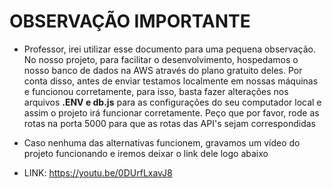 # OBSERVAÇÃO IMPORTANTE 
 * Professor, irei utilizar esse documento para uma pequena observação. No nosso projeto, para facilitar o desenvolvimento, hospedamos o nosso banco de dados na AWS através do plano gratuito deles. Por conta disso, antes de enviar testamos localmente em nossas máquinas e funcionou corretamente, para isso, basta fazer alterações nos arquivos **.ENV e db.js** para as configurações do seu computador local e assim o projeto irá funcionar corretamente. Peço que por favor, rode as rotas na porta 5000 para que as rotas das API's sejam correspondidas

* Caso nenhuma das alternativas funcionem, gravamos um vídeo do projeto funcionando e iremos deixar o link dele logo abaixo
* LINK: https://youtu.be/0DUrfLxavJ8
